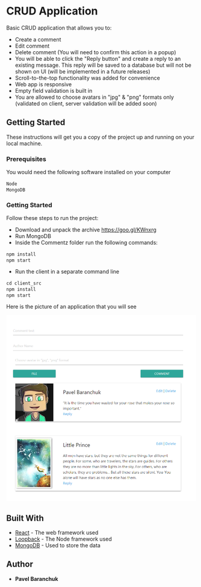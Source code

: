 # CRUD Application

Basic CRUD application that allows you to:
* Create a comment
* Edit comment
* Delete comment (You will need to confirm this action in a popup)
* You will be able to click the "Reply button" and create a reply to an existing message. This reply will be saved to a database but will not be shown on UI (will be implemented in a future releases)
* Scroll-to-the-top functionality was added for convenience
* Web app is responsive
* Empty field validation is built in
* You are allowed to choose avatars in "jpg" & "png" formats only (validated on client, server validation will be added soon)

## Getting Started

These instructions will get you a copy of the project up and running on your local machine.

### Prerequisites

You would need the following software installed on your computer

```
Node
MongoDB
```

### Getting Started

Follow these steps to run the project:

* Download and unpack the archive https://goo.gl/KWnxrg
* Run MongoDB
* Inside the Commentz folder run the following commands:

```
npm install
npm start
```
* Run the client in a separate command line
```
cd client_src
npm install
npm start
```

Here is the picture of an application that you will see 

<p align="center">
  <img src="example.png" width="750" title="CRUD app">
</p>

## Built With

* [React](https://reactjs.org/) - The web framework used
* [Loopback](https://loopback.io/) - The Node framework used
* [MongoDB](https://www.mongodb.com/) - Used to store the data

## Author

* **Pavel Baranchuk**
